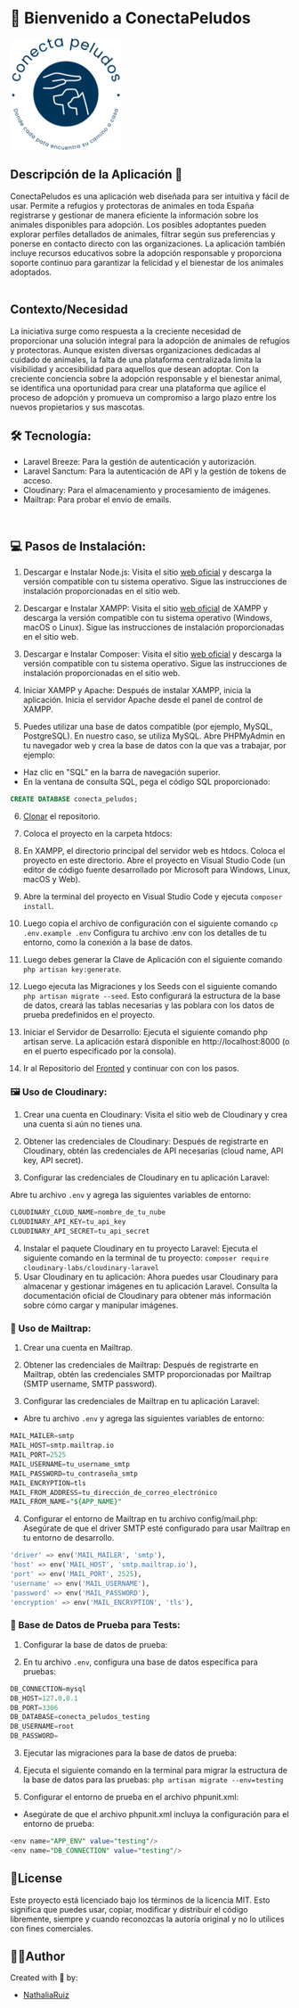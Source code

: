 # 🐾 Bienvenido a ConectaPeludos 
<img src="./public/images/Logo-Azul.svg" width="200" alt="Conecta peludos Logo">

## Descripción de la Aplicación 📱
ConectaPeludos es una aplicación web diseñada para ser intuitiva y fácil de usar. Permite a refugios y protectoras de animales en toda España registrarse y gestionar de manera eficiente la información sobre los animales disponibles para adopción. Los posibles adoptantes pueden explorar perfiles detallados de animales, filtrar según sus preferencias y ponerse en contacto directo con las organizaciones. La aplicación también incluye recursos educativos sobre la adopción responsable y proporciona soporte continuo para garantizar la felicidad y el bienestar de los animales adoptados. 
<br><br>

## Contexto/Necesidad
La iniciativa surge como respuesta a la creciente necesidad de proporcionar una solución integral para la adopción de animales de refugios y protectoras. Aunque existen diversas organizaciones dedicadas al cuidado de animales, la falta de una plataforma centralizada limita la visibilidad y accesibilidad para aquellos que desean adoptar. Con la creciente conciencia sobre la adopción responsable y el bienestar animal, se identifica una oportunidad para crear una plataforma que agilice el proceso de adopción y promueva un compromiso a largo plazo entre los nuevos propietarios y sus mascotas.
<br>

## 🛠️ Tecnología:
- Laravel Breeze: Para la gestión de autenticación y autorización.
- Laravel Sanctum: Para la autenticación de API y la gestión de tokens de acceso.
- Cloudinary: Para el almacenamiento y procesamiento de imágenes.
- Mailtrap: Para probar el envio de emails.
<br>

## 💻 Pasos de Instalación:
1. Descargar e Instalar Node.js: Visita el sitio [web oficial](https://nodejs.org/en)  y descarga la versión compatible con tu sistema operativo. Sigue las instrucciones de instalación proporcionadas en el sitio web.

2. Descargar e Instalar XAMPP: Visita el sitio [web oficial](https://www.apachefriends.org/index.html) de XAMPP y descarga la versión compatible con tu sistema operativo (Windows, macOS o Linux). Sigue las instrucciones de instalación proporcionadas en el sitio web.

3. Descargar e Instalar Composer: Visita el sitio [web oficial](https://getcomposer.org/) y descarga la versión compatible con tu sistema operativo. Sigue las instrucciones de instalación proporcionadas en el sitio web.

4. Iniciar XAMPP y Apache: Después de instalar XAMPP, inicia la aplicación. Inicia el servidor Apache desde el panel de control de XAMPP.

5. Puedes utilizar una base de datos compatible (por ejemplo, MySQL, PostgreSQL). En nuestro caso, se utiliza MySQL. Abre PHPMyAdmin en tu navegador web y crea la base de datos con la que vas a trabajar, por ejemplo:
- Haz clic en "SQL" en la barra de navegación superior.
- En la ventana de consulta SQL, pega el código SQL proporcionado:
```sql
CREATE DATABASE conecta_peludos;
```
6. [Clonar](https://docs.github.com/es/repositories/creating-and-managing-repositories/cloning-a-repository) el repositorio.

7. Coloca el proyecto en la carpeta htdocs:

8. En XAMPP, el directorio principal del servidor web es htdocs. Coloca el proyecto en este directorio.
Abre el proyecto en Visual Studio Code (un editor de código fuente desarrollado por Microsoft para Windows, Linux, macOS y Web).

9. Abre la terminal del proyecto en Visual Studio Code y ejecuta `composer install`.

10. Luego copia el archivo de configuración con el siguiente comando `cp .env.example .env` Configura tu archivo .env con los detalles de tu entorno, como la conexión a la base de datos.

11. Luego debes generar la Clave de Aplicación con el siguiente comando `php artisan key:generate`.

12. Luego ejecuta las Migraciones y los Seeds con el siguiente comando `php artisan migrate --seed`. Esto configurará la estructura de la base de datos, creará las tablas necesarias y las poblara con los datos de prueba predefinidos en el proyecto.

13. Iniciar el Servidor de Desarrollo: Ejecuta el siguiente comando php artisan serve. La aplicación estará disponible en http://localhost:8000 (o en el puerto especificado por la consola).
14. Ir al Repositorio del [Fronted](https://github.com/NathaRuiz/P11_Conecta_Peludos_Frontend) y continuar con con los pasos.

### 🖼️ Uso de Cloudinary:
1. Crear una cuenta en Cloudinary: Visita el sitio web de Cloudinary y crea una cuenta si aún no tienes una.

2. Obtener las credenciales de Cloudinary: Después de registrarte en Cloudinary, obtén las credenciales de API necesarias (cloud name, API key, API secret).

3. Configurar las credenciales de Cloudinary en tu aplicación Laravel:

Abre tu archivo `.env` y agrega las siguientes variables de entorno:
```sql
CLOUDINARY_CLOUD_NAME=nombre_de_tu_nube
CLOUDINARY_API_KEY=tu_api_key
CLOUDINARY_API_SECRET=tu_api_secret
```
4. Instalar el paquete Cloudinary en tu proyecto Laravel: Ejecuta el siguiente comando en la terminal de tu proyecto: `composer require cloudinary-labs/cloudinary-laravel`
5. Usar Cloudinary en tu aplicación: Ahora puedes usar Cloudinary para almacenar y gestionar imágenes en tu aplicación Laravel. Consulta la documentación oficial de Cloudinary para obtener más información sobre cómo cargar y manipular imágenes.

### 📧 Uso de Mailtrap:
1. Crear una cuenta en Mailtrap.

2. Obtener las credenciales de Mailtrap: Después de registrarte en Mailtrap, obtén las credenciales SMTP proporcionadas por Mailtrap (SMTP username, SMTP password).

3. Configurar las credenciales de Mailtrap en tu aplicación Laravel:

- Abre tu archivo `.env` y agrega las siguientes variables de entorno:
```sql
MAIL_MAILER=smtp
MAIL_HOST=smtp.mailtrap.io
MAIL_PORT=2525
MAIL_USERNAME=tu_username_smtp
MAIL_PASSWORD=tu_contraseña_smtp
MAIL_ENCRYPTION=tls
MAIL_FROM_ADDRESS=tu_dirección_de_correo_electrónico
MAIL_FROM_NAME="${APP_NAME}"
```
4. Configurar el entorno de Mailtrap en tu archivo config/mail.php: Asegúrate de que el driver SMTP esté configurado para usar Mailtrap en tu entorno de desarrollo.
```sql
'driver' => env('MAIL_MAILER', 'smtp'),
'host' => env('MAIL_HOST', 'smtp.mailtrap.io'),
'port' => env('MAIL_PORT', 2525),
'username' => env('MAIL_USERNAME'),
'password' => env('MAIL_PASSWORD'),
'encryption' => env('MAIL_ENCRYPTION', 'tls'),
```

### 📁 Base de Datos de Prueba para Tests:
1. Configurar la base de datos de prueba:

2. En tu archivo `.env`, configura una base de datos específica para pruebas:
```sql
DB_CONNECTION=mysql
DB_HOST=127.0.0.1
DB_PORT=3306
DB_DATABASE=conecta_peludos_testing
DB_USERNAME=root
DB_PASSWORD=
```
3. Ejecutar las migraciones para la base de datos de prueba:

4. Ejecuta el siguiente comando en la terminal para migrar la estructura de la base de datos para las pruebas: `php artisan migrate --env=testing`
5. Configurar el entorno de prueba en el archivo phpunit.xml:
- Asegúrate de que el archivo phpunit.xml incluya la configuración para el entorno de prueba:
```sql
<env name="APP_ENV" value="testing"/>
<env name="DB_CONNECTION" value="testing"/>
```
## 📜License

Este proyecto está licenciado bajo los términos de la licencia MIT. Esto significa que puedes usar, copiar, modificar y distribuir el código libremente, siempre y cuando reconozcas la autoría original y no lo utilices con fines comerciales.

## 👩‍💻Author
Created with 💜 by:
- [NathaliaRuiz](https://github.com/NathaRuiz)

